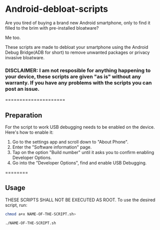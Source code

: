 # Android-debloat-scripts

Are you tired of buying a brand new Android smartphone, only to find it filled to the brim with pre-installed bloatware?

Me too.


These scripts are made to debloat your smartphone using the Android Debug Bridge(ADB for short) to remove unwanted packages or privacy invasive bloatware. 

### DISCLAIMER: I am not resposible for anything happening to your device, these scripts are given "as is" without any warranty. If you have any problems with the scripts you can post an issue.
=====================

## Preparation
For the script to work USB debugging needs to be enabled on the device.
Here's how to enable it:

1. Go to the settings app and scroll down to "About Phone".
2. Enter the "Software information" page.
3. Tap on the option "Build number" until it asks you to confirm enabling Developer Options.
4. Go into the "Developer Options", find and enable USB Debugging.

========

## Usage
THESE SCRIPTS SHALL NOT BE EXECUTED AS ROOT.
To use the desired script, run:
```bash
chmod a+x NAME-OF-THE-SCRIPT.sh>
```

```bash
./NAME-OF-THE-SCRIPT.sh 
```






